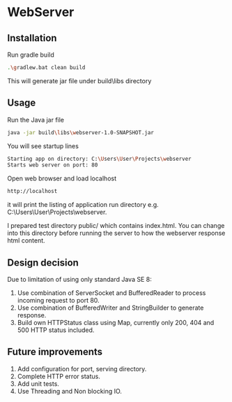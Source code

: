 # WebServer


## Installation

Run gradle build

```bash
.\gradlew.bat clean build
```
This will generate jar file under build\libs directory


## Usage

Run the Java jar file

```bash
java -jar build\libs\webserver-1.0-SNAPSHOT.jar
```
You will see startup lines

```bash
Starting app on directory: C:\Users\User\Projects\webserver
Starts web server on port: 80
```

Open web browser and load localhost

```bash
http://localhost
```

it will print the listing of application run directory e.g. C:\Users\User\Projects\webserver.

I prepared test directory public/ which contains index.html. You can change into this directory before running the server to how the webserver response html content.


## Design decision

Due to limitation of using only standard Java SE 8:
1. Use combination of ServerSocket and BufferedReader to process incoming request to port 80.
2. Use combination of BufferedWriter and StringBuilder to generate response.
3. Build own HTTPStatus class using Map, currently only 200, 404 and 500 HTTP status included.


## Future improvements

1. Add configuration for port, serving directory.
2. Complete HTTP error status.
3. Add unit tests.
4. Use Threading and Non blocking IO.

